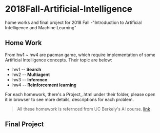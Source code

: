 # 2018Fall-Artificial-Intelligence
home works and final project for 2018 Fall -"Introduction to Artificial Intelligence and Machine Learning"

## Home Work
From hw1 ~ hw4 are pacman game, which require implementation of some Artificial Intelligence concepts. Their topic are below:

* hw1 -- **Search** 
* hw2 -- **Multiagent** 
* hw3 -- **Inference**
* hw4 -- **Reinforcement learning**

For each homework, there's a Project_.html under their folder, please open it in browser to see more details, descriptions for each problem.

> All these homework is refernced from UC Berkely's AI course. [link](http://ai.berkeley.edu/project_overview.html)

## Final Project

